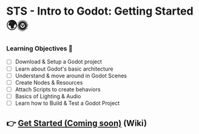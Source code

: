# STS - Intro to Godot: Getting Started 🌍🌞

### Learning Objectives 🎯
* [ ] Download & Setup a Godot project
* [ ] Learn about Godot's basic architecture
* [ ] Understand & move around in Godot Scenes
* [ ] Create Nodes & Resources
* [ ] Attach Scripts to create behaviors
* [ ] Basics of Lighting & Audio
* [ ] Learn how to Build & Test a Godot Project

## 👉 [Get Started (Coming soon)]() (Wiki)
